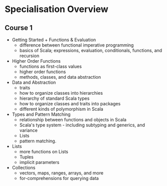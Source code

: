 # Specialisation Overview

## Course 1

* Getting Started + Functions & Evaluation
  * difference between functional imperative programming
  * basics of Scala; expressions, evaluation, conditionals, functions, and recursion
* Higher Order Functions
  * functions as first-class values
  * higher order functions
  * methods, classes, and data abstraction
* Data and Abstraction
  * traits
  * how to organize classes into hierarchies
  * hierarchy of standard Scala types
  * how to organize classes and traits into packages
  * different kinds of polymorphism in Scala
* Types and Pattern Matching
  * relationship between functions and objects in Scala
  * Scala's type system - including subtyping and generics, and variance
  * Lists
  * pattern matching.
* Lists
  * more functions on Lists
  * Tuples
  * implicit parameters
* Collections
  * vectors, maps, ranges, arrays, and more 
  * for-comprehensions for querying data